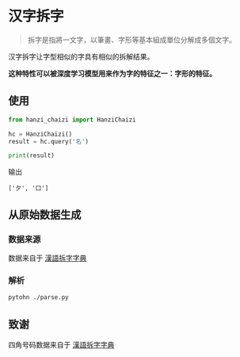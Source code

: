 # 汉字拆字

> 拆字是指將一文字，以筆畫、字形等基本組成單位分解成多個文字。

汉字拆字让字型相似的字具有相似的拆解结果。

**这种特性可以被深度学习模型用来作为字的特征之一：字形的特征。**

## 使用
```python
from hanzi_chaizi import HanziChaizi

hc = HanziChaizi()
result = hc.query('名')

print(result)
```

输出

```text
['夕', '口']
```



## 从原始数据生成
### 数据来源
数据来自于 [漢語拆字字典](https://github.com/kfcd/chaizi)

### 解析
```bash
pytohn ./parse.py
```

## 致谢
四角号码数据来自于 [漢語拆字字典](https://github.com/kfcd/chaizi)


